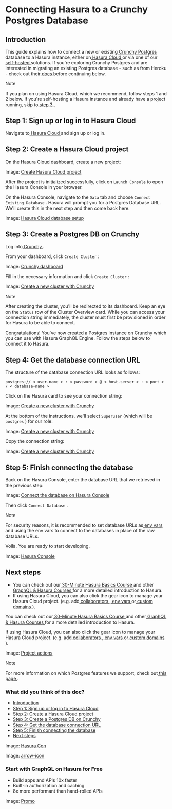 # Connecting Hasura to a Crunchy Postgres Database

## Introduction​

This guide explains how to connect a new or existing[ Crunchy Postgres ](https://www.crunchydata.com/)database to a
Hasura instance, either on[ Hasura Cloud ](https://cloud.hasura.io?skip_onboarding=true)or via one of our[ self-hosted ](https://hasura.io/docs/latest/deployment/deployment-guides/index/)solutions. If you're exploring Crunchy Postgres and are
interested in migrating an existing Postgres database - such as from Heroku - check out their[ docs ](https://www.crunchydata.com/migrate-from-heroku)before continuing below.

Note

If you plan on using Hasura Cloud, which we recommend, follow steps 1 and 2 below. If you're self-hosting a Hasura
instance and already have a project running, skip to[ step 3 ](https://hasura.io/docs/latest/databases/postgres/crunchy/#create-pg-db-crunchy).

## Step 1: Sign up or log in to Hasura Cloud​

Navigate to[ Hasura Cloud ](https://cloud.hasura.io/signup/?pg=docs&plcmt=body&cta=navigate-to-hasura-cloud&tech=default)and sign up or log in.

## Step 2: Create a Hasura Cloud project​

On the Hasura Cloud dashboard, create a new project:

Image: [ Create Hasura Cloud project ](https://hasura.io/docs/assets/images/create-hasura-cloud-project-3b3f2033182d76a59c7cd12dc90fe02b.png)

After the project is initialized successfully, click on `Launch Console` to open the Hasura Console in your browser.

On the Hasura Console, navigate to the `Data` tab and choose `Connect Existing Database` . Hasura will prompt you for a
Postgres Database URL. We'll create this in the next step and then come back here.

Image: [ Hasura Cloud database setup ](https://hasura.io/docs/assets/images/existing-db-setup-0c5807a4a16836b8789e886baee94d37.png)

## Step 3: Create a Postgres DB on Crunchy​

Log into[ Crunchy ](https://crunchybridge.com/dashboard).

From your dashboard, click `Create Cluster` :

Image: [ Crunchy dashboard ](https://hasura.io/docs/assets/images/crunchy-dashboard-9feabcd60c928d00eef03515762bfd3c.png)

Fill in the necessary information and click `Create Cluster` :

Image: [ Create a new cluster with Crunchy ](https://hasura.io/docs/assets/images/crunchy-create-cluster-273303b2ec1e583f027a08080c578627.png)

Note

After creating the cluster, you'll be redirected to its dashboard. Keep an eye on the `Status` row of the Cluster
Overview card. While you can access your connection string immediately, the cluster must first be provisioned in order
for Hasura to be able to connect.

Congratulations! You've now created a Postgres instance on Crunchy which you can use with Hasura GraphQL Engine. Follow
the steps below to connect it to Hasura.

## Step 4: Get the database connection URL​

The structure of the database connection URL looks as follows:

`postgres:// < user-name > : < password > @ < host-server > : < port > / < database-name >`

Click on the Hasura card to see your connection string:

Image: [ Create a new cluster with Crunchy ](https://hasura.io/docs/assets/images/crunchy-cluster-dashboard-a45aa0b870a53d872f1bf4312afa7463.png)

At the bottom of the instructions, we'll select `Superuser` (which will be `postgres` ) for our role:

Image: [ Create a new cluster with Crunchy ](https://hasura.io/docs/assets/images/crunchy-connection-string-user-c1e02a76f01725b8d9c66af04d42084f.png)

Copy the connection string:

Image: [ Create a new cluster with Crunchy ](https://hasura.io/docs/assets/images/crunchy-connection-string-full-b57a540de00f031971bc52d809de2bc9.png)

## Step 5: Finish connecting the database​

Back on the Hasura Console, enter the database URL that we retrieved in the previous step:

Image: [ Connect the database on Hasura Console ](https://hasura.io/docs/assets/images/render-connect-db-4a2d659189e6c22cfc0a30df9e902702.png)

Then click `Connect Database` .

Note

For security reasons, it is recommended to set database URLs as[ env vars ](https://hasura.io/docs/latest/hasura-cloud/projects/env-vars/#manage-project-env-vars)and using the env vars to connect to the
databases in place of the raw database URLs.

Voilà. You are ready to start developing.

Image: [ Hasura Console ](https://hasura.io/docs/assets/images/hasura-console-5685707ef939a6ca7cc2c5fb6ed7dda8.png)

## Next steps​

- You can check out our[ 30-Minute Hasura Basics Course ](https://hasura.io/learn/graphql/hasura/introduction/)and other[ GraphQL & Hasura Courses ](https://hasura.io/learn/)for a more detailed introduction to Hasura.
- If using Hasura Cloud, you can also click the gear icon to manage your Hasura Cloud project. (e.g. add[ collaborators ](https://hasura.io/docs/latest/hasura-cloud/projects/collaborators/#manage-project-collaborators),[ env vars ](https://hasura.io/docs/latest/hasura-cloud/projects/env-vars/#manage-project-env-vars)or[ custom domains ](https://hasura.io/docs/latest/hasura-cloud/domains/#manage-project-domains)).


You can check out our[ 30-Minute Hasura Basics Course ](https://hasura.io/learn/graphql/hasura/introduction/)and other[ GraphQL & Hasura Courses ](https://hasura.io/learn/)for a more detailed introduction to Hasura.

If using Hasura Cloud, you can also click the gear icon to manage your Hasura Cloud project. (e.g. add[ collaborators ](https://hasura.io/docs/latest/hasura-cloud/projects/collaborators/#manage-project-collaborators),[ env vars ](https://hasura.io/docs/latest/hasura-cloud/projects/env-vars/#manage-project-env-vars)or[ custom domains ](https://hasura.io/docs/latest/hasura-cloud/domains/#manage-project-domains)).

Image: [ Project actions ](https://hasura.io/docs/assets/images/project-manage-5b37a214a39b39b6287136606da021c4.png)

Note

For more information on which Postgres features we support, check out[ this page ](https://hasura.io/docs/latest/databases/feature-support/).

### What did you think of this doc?

- [ Introduction ](https://hasura.io/docs/latest/databases/postgres/crunchy/#introduction)
- [ Step 1: Sign up or log in to Hasura Cloud ](https://hasura.io/docs/latest/databases/postgres/crunchy/#step-1-sign-up-or-log-in-to-hasura-cloud)
- [ Step 2: Create a Hasura Cloud project ](https://hasura.io/docs/latest/databases/postgres/crunchy/#create-hasura-project)
- [ Step 3: Create a Postgres DB on Crunchy ](https://hasura.io/docs/latest/databases/postgres/crunchy/#create-pg-db-crunchy)
- [ Step 4: Get the database connection URL ](https://hasura.io/docs/latest/databases/postgres/crunchy/#get-db-url)
- [ Step 5: Finish connecting the database ](https://hasura.io/docs/latest/databases/postgres/crunchy/#step-5-finish-connecting-the-database)
- [ Next steps ](https://hasura.io/docs/latest/databases/postgres/crunchy/#next-steps)


Image: [ Hasura Con ](https://res.cloudinary.com/dh8fp23nd/image/upload/v1686154570/hasura-con-2023/has-con-light-date_r2a2ud.png)

Image: [ arrow-icon ](https://res.cloudinary.com/dh8fp23nd/image/upload/v1683723549/main-web/chevron-right_ldbi7d.png)

### Start with GraphQL on Hasura for Free

- Build apps and APIs 10x faster
- Built-in authorization and caching
- 8x more performant than hand-rolled APIs


Image: [ Promo ](https://hasura.io/docs/assets/images/hasura-free-ff60e409244e0ea12b5a3045d1a9096b.png)